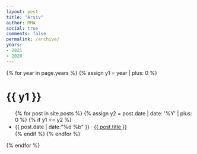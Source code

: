 ```yaml
---
layout: post
title: "Arşiv"
author: MMA
social: true
comments: false
permalink: /archive/
years:
- 2021
- 2020
---
```


{% for year in page.years %}
{% assign y1 = year | plus: 0 %}
# {{ y1 }}
<ul>
{% for post in site.posts %}
{% assign y2 = post.date | date: '%Y' | plus: 0 %}
{% if y1 == y2 %}
<li style="line-height:1.5em">{{ post.date | date:"%d %b" }} &middot; <a href="{{ post.url| prepend: site.baseurl }}" target="_blank">{{ post.title }}</a></li>
{% endif %}
{% endfor %}
</ul>
{% endfor %}
